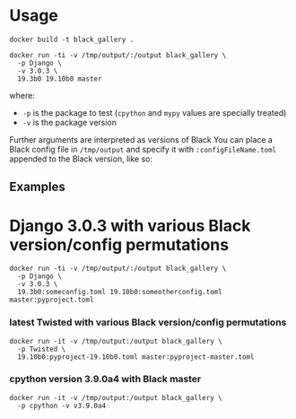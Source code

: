 # Usage

```
docker build -t black_gallery .

docker run -ti -v /tmp/output/:/output black_gallery \
  -p Django \
  -v 3.0.3 \
  19.3b0 19.10b0 master
```

where:
- `-p` is the package to test (`cpython` and `mypy` values are specially treated)
- `-v` is the package version

Further arguments are interpreted as versions of Black
You can place a Black config file in `/tmp/output` and specify it with `:configFileName.toml` appended to the Black version, like so:

## Examples

# Django 3.0.3 with various Black version/config permutations
```
docker run -ti -v /tmp/output/:/output black_gallery \
  -p Django \
  -v 3.0.3 \
  19.3b0:someconfig.toml 19.10b0:someotherconfig.toml master:pyproject.toml
```

### latest Twisted with various Black version/config permutations

```
docker run -it -v /tmp/output:/output black_gallery \
  -p Twisted \
  19.10b0:pyproject-19.10b0.toml master:pyproject-master.toml
```

### cpython version 3.9.0a4 with Black master

```
docker run -it -v /tmp/output:/output black_gallery \
  -p cpython -v v3.9.0a4
```
